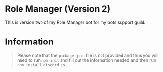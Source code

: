 # Role Manager (Version 2)
This is version two of my Role Manager bot for my bots support guild.

# Information
> Please note that the `package.json` file is not provided and thus you will need to run `npm init` and fill out the information needed and then run `npm install discord.js`
